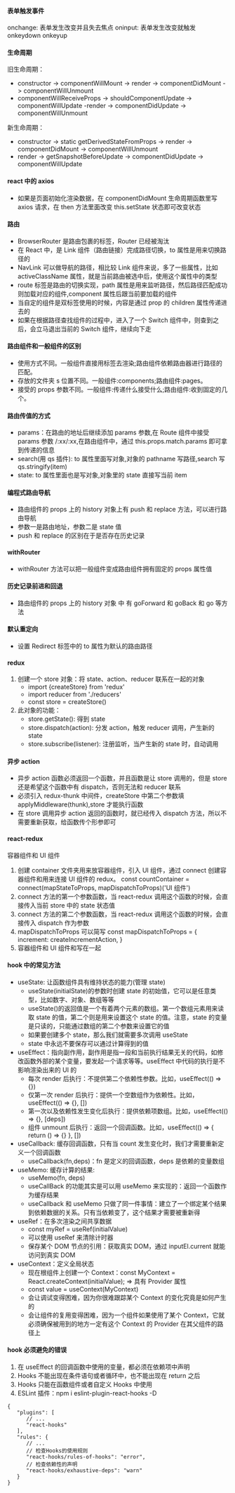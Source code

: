 <!--
 * @Author: your name
 * @Date: 2021-10-27 09:20:17
 * @LastEditTime: 2021-11-09 19:49:58
 * @LastEditors: Please set LastEditors
 * @Description: In User Settings Edit
 * @FilePath: \note\React\react.md
-->

#### 表单触发事件

onchange: 表单发生改变并且失去焦点
oninput: 表单发生改变就触发
onkeydown
onkeyup

#### 生命周期

旧生命周期：

- constructor -> componentWillMount -> render -> componentDidMount -> componentWillUnmount
- componentWillReceiveProps -> shouldComponentUpdate -> componentWillUpdate -render -> componentDidUpdate -> componentWillUnmount

新生命周期：

- constructor -> static getDerivedStateFromProps -> render -> componentDidMount -> componentWillUnmount
- render -> getSnapshotBeforeUpdate -> componentDidUpdate -> componentWillUpdate

#### react 中的 axios

- 如果是页面初始化渲染数据，在 componentDidMount 生命周期函数里写 axios 请求，在 then 方法里面改变 this.setState 状态即可改变状态

#### 路由

- BrowserRouter 是路由包裹的标签，Router 已经被淘汰
- 在 React 中，是 Link 组件（路由链接）完成路径切换，to 属性是用来切换路径的
- NavLink 可以做导航的路径，相比较 Link 组件来说，多了一些属性，比如 activeClassName 属性，就是当前路由被选中后，使用这个属性中的类型
- route 标签是路由的切换实现，path 属性是用来监听路径，然后路径匹配成功则加载对应的组件,component 属性后跟当前要加载的组件
- 当自定的组件是双标签使用的时候，内容是通过 prop 的 children 属性传递进去的
- 如果在根据路径查找组件的过程中，进入了一个 Switch 组件中，则查到之后，会立马退出当前的 Switch 组件，继续向下走

#### 路由组件和一般组件的区别

- 使用方式不同。一般组件直接用标签去渲染;路由组件依赖路由器进行路径的匹配。
- 存放的文件夹 s 位置不同。一般组件:components;路由组件:pages。
- 接受的 props 参数不同。一般组件:传递什么接受什么;路由组件:收到固定的几个。

#### 路由传值的方式

- params：在路由的地址后继续添加 params 参数,在 Route 组件中接受 params 参数 /:xx/:xx,在路由组件中，通过 this.props.match.params 即可拿到传递的信息
- search(用 qs 插件): to 属性里面写对象,对象的 pathname 写路径,search 写 qs.stringify(item)
- state: to 属性里面也是写对象,对象里的 state 直接写当前 item

#### 编程式路由导航

- 路由组件的 props 上的 history 对象上有 push 和 replace 方法，可以进行路由导航
- 参数一是路由地址，参数二是 state 值
- push 和 replace 的区别在于是否存在历史记录

#### withRouter

- withRouter 方法可以把一般组件变成路由组件拥有固定的 props 属性值

#### 历史记录前进和回退

- 路由组件的 props 上的 history 对象 中 有 goForward 和 goBack 和 go 等方法

#### 默认重定向

- 设置 Redirect 标签中的 to 属性为默认的路由路径

#### redux

1. 创建一个 store 对象：将 state、action、reducer 联系在一起的对象
   - import {createStore} from 'redux'
   - import reducer from './reducers'
   - const store = createStore()
2. 此对象的功能：
   - store.getState(): 得到 state
   - store.dispatch(action): 分发 action，触发 reducer 调用，产生新的 state
   - store.subscribe(listener): 注册监听，当产生新的 state 时，自动调用

#### 异步 action

- 异步 action 函数必须返回一个函数，并且函数是让 store 调用的，但是 store 还是希望这个函数中有 dispatch，否则无法和 reducer 联系
- 必须引入 redux-thunk 中间件，createStore 中第二个参数填 applyMiddleware(thunk),store 才能执行函数
- 在 store 调用异步 action 返回的函数时，就已经传入 dispatch 方法，所以不需要重新获取，给函数传个形参即可

#### react-redux

容器组件和 UI 组件

1. 创建 container 文件夹用来放容器组件，引入 UI 组件，通过 connect 创建容器组件和用来连接 UI 组件的 redux。 const countContainer = connect(mapStateToProps, mapDispatchToProps)('UI 组件')
2. connect 方法的第一个参数函数，当 react-redux 调用这个函数的时候，会直接传入当前 store 中的 state 状态值
3. connect 方法的第二个参数函数，当 react-redux 调用这个函数的时候，会直接传入 dispatch 作为参数
4. mapDispatchToProps 可以简写 const mapDispatchToProps = {
   increment: createIncrementAction,
   }
5. 容器组件和 UI 组件和写在一起

#### hook 中的常见方法

- useState: 让函数组件具有维持状态的能力(管理 state)
  - useState(initialState)的参数时创建 state 的初始值，它可以是任意类型，比如数字、对象、数组等等
  - useState()的返回值是一个有着两个元素的数组。第一个数组元素用来读取 state 的值，第二个则是用来设置这个 state 的值。注意，state 的变量是只读的，只能通过数组的第二个参数来设置它的值
  - 如果要创建多个 state，那么我们就需要多次调用 useState
  - state 中永远不要保存可以通过计算得到的值
- useEffect：指向副作用，副作用是指一段和当前执行结果无关的代码，如修改函数外部的某个变量，要发起一个请求等等。useEffect 中代码的执行是不影响渲染出来的 UI 的
  - 每次 render 后执行：不提供第二个依赖性参数。比如，useEffect(() => {})
  - 仅第一次 render 后执行：提供一个空数组作为依赖性。比如，useEffect(() => {}, [])
  - 第一次以及依赖性发生变化后执行：提供依赖项数组。比如，useEffect(() => {}, [deps])
  - 组件 unmount 后执行：返回一个回调函数。比如，useEffect(() => { return () => {} }, [])
- useCallback: 缓存回调函数，只有当 count 发生变化时，我们才需要重新定义一个回调函数
  - useCallback(fn,deps)：fn 是定义的回调函数，deps 是依赖的变量数组
- useMemo: 缓存计算的结果:
  - useMemo(fn, deps)
  - useCallBack 的功能其实是可以用 useMemo 来实现的：返回一个函数作为缓存结果
  - useCallback 和 useMemo 只做了同一件事情：建立了一个绑定某个结果到依赖数据的关系。只有当依赖变了，这个结果才需要被重新得
- useRef：在多次渲染之间共享数据
  - const myRef = useRef(initialValue)
  - 可以使用 useRef 来清除计时器
  - 保存某个 DOM 节点的引用：获取真实 DOM，通过 inputEl.current 就能访问到真实 DOM
- useContext：定义全局状态
  - 现在根组件上创建一个 Context：const MyContext = React.createContext(initialValue); => 具有 Provider 属性
  - const value = useContext(MyContext)
  - 会让调试变得困难，因为你很难跟踪某个 Context 的变化究竟是如何产生的
  - 会让组件的复用变得困难，因为一个组件如果使用了某个 Context，它就必须确保被用到的地方一定有这个 Context 的 Provider 在其父组件的路径上

#### hook 必须避免的错误

1. 在 useEffect 的回调函数中使用的变量，都必须在依赖项中声明
2. Hooks 不能出现在条件语句或者循环中，也不能出现在 return 之后
3. Hooks 只能在函数组件或者自定义 Hooks 中使用
4. ESLint 插件：npm i eslint-plugin-react-hooks -D

```ESLint
{
   "plugins": [
      // ...
      "react-hooks"
   ],
   "rules": {
      // ...
      // 检查Hooks的使用规则
      "react-hooks/rules-of-hooks": "error",
      // 检查依赖性的声明
      "react-hooks/exhaustive-deps": "warn"
   }
}
```
